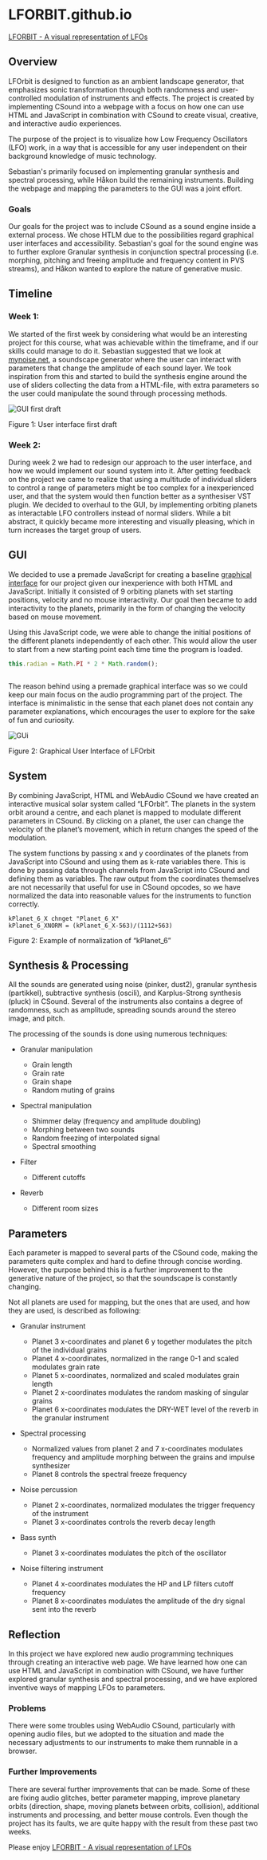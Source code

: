 # LFORBIT.github.io

[LFORBIT - A visual representation of LFOs](https://limesack.github.io/LFORBIT.github.io/LFORBIT/src/index.html)

## Overview
LFOrbit is designed to function as an ambient landscape generator, that emphasizes sonic transformation through both randomness and user-controlled modulation of instruments and effects. The project is created by implementing CSound into a webpage with a focus on how one can use HTML and JavaScript in combination with CSound to create visual, creative, and interactive audio experiences.

The purpose of the project is to visualize how Low Frequency Oscillators (LFO) work, in a way that is accessible for any user independent on their background knowledge of music technology.

Sebastian's primarily focused on implementing granular synthesis and spectral processing, while Håkon build the remaining instruments. Building the webpage and mapping the parameters to the GUI was a joint effort.


### Goals
Our goals for the project was to include CSound as a sound engine inside a external process. We chose HTLM due to the possibilities regard graphical user interfaces and accessibility. Sebastian's goal for the sound engine was to further explore Granular synthesis in conjunction spectral processing (i.e. morphing, pitching and freeing amplitude and frequency content in PVS streams), and Håkon wanted to explore the nature of generative music.


## Timeline
### Week 1:
We started of the first week by considering what would be an interesting project for this course, what was achievable within the timeframe, and if our skills could manage to do it. Sebastian suggested that we look at [mynoise.net](https://mynoise.net/NoiseMachines/twinBlackLodgesSoundscapeGenerator.php), a soundscape generator where the user can interact with parameters that change the amplitude of each sound layer. We took inspiration from this and started to build the synthesis engine around the use of sliders collecting the data from a HTML-file, with extra parameters so the user could manipulate the sound through processing methods.


![GUI first draft](/assets/images/SlidersHtml.png)

Figure 1: User interface first draft


### Week 2:
During week 2 we had to redesign our approach to the user interface, and how we would implement our sound system into it. After getting feedback on the project we came to realize that using a multitude of individual sliders to control a range of parameters might be too complex for a inexperienced user, and that the system would then function better as a synthesiser VST plugin. We decided to overhaul to the GUI, by implementing orbiting planets as interactable LFO controllers instead of normal sliders. While a bit abstract, it quickly became more interesting and visually pleasing, which in turn increases the target group of users.


## GUI
We decided to use a premade JavaScript for creating a baseline [graphical interface](https://medium.com/swlh/html-5-canvas-solar-system-e1e18204b123) for our project given our inexperience with both HTML and JavaScript. Initially it consisted of 9 orbiting planets with set starting positions, velocity and no mouse interactivity. Our goal then became to add interactivity to the planets, primarily in the form of changing the velocity based on mouse movement.

Using this JavaScript code, we were able to change the initial positions of the different planets independently of each other. This would allow the user to start from a new starting point each time time the program is loaded.

```JavaScript
this.radian = Math.PI * 2 * Math.random();
```

```JavaScript

```


 The reason behind using a premade graphical interface was so we could keep our main focus on the audio programming part of the project. The interface is minimalistic in the sense that each planet does not contain any parameter explanations, which encourages the user to explore for the sake of fun and curiosity.


![GUi](/assets/images/Orbit.gif)

Figure 2: Graphical User Interface of LFOrbit


## System
By combining JavaScript, HTML and WebAudio CSound we have created an interactive musical solar system called “LFOrbit”. The planets in the system orbit around a centre, and each planet is mapped to modulate different parameters in CSound. By clicking on a planet, the user can change the velocity of the planet’s movement, which in return changes the speed of the modulation.


The system functions by passing x and y coordinates of the planets from JavaScript into CSound and using them as k-rate variables there. This is done by passing data through channels from JavaScript into CSound and defining them as variables. The raw output from the coordinates themselves are not necessarily that useful for use in CSound opcodes, so we have normalized the data into reasonable values for the instruments to function correctly.


```CSound
kPlanet_6_X chnget "Planet_6_X"
kPlanet_6_XNORM = (kPlanet_6_X-563)/(1112+563)
```

Figure 2: Example of normalization of “kPlanet_6”


## Synthesis & Processing
All the sounds are generated using noise (pinker, dust2), granular synthesis (partikkel), subtractive synthesis (oscili), and Karplus-Strong synthesis (pluck) in CSound. Several of the instruments also contains a degree of randomness, such as amplitude, spreading sounds around the stereo image, and pitch.


The processing of the sounds is done using numerous techniques:
-	Granular manipulation
    - Grain length
    - Grain rate
    - Grain shape
    - Random muting of grains

-	Spectral manipulation
    - Shimmer delay (frequency and amplitude doubling)
    - Morphing between two sounds
    - Random freezing of interpolated signal
    - Spectral smoothing

-	Filter
    - Different cutoffs

-	Reverb
    - Different room sizes

## Parameters
Each parameter is mapped to several parts of the CSound code, making the parameters quite complex and hard to define through concise wording. However, the purpose behind this is a further improvement to the generative nature of the project, so that the soundscape is constantly changing.


Not all planets are used for mapping, but the ones that are used, and how they are used, is described as following:
-	Granular instrument
    - Planet 3 x-coordinates and planet 6 y together modulates the pitch of the individual grains
    - Planet 4 x-coordinates, normalized in the range 0-1 and scaled modulates grain rate
    - Planet 5 x-coordinates, normalized and scaled modulates grain length
    - Planet 2 x-coordinates modulates the random masking of singular grains
    - Planet 6 x-coordinates modulates the DRY-WET level of the reverb in the granular instrument


-	Spectral processing
    -	Normalized values from planet 2 and 7 x-coordinates modulates frequency and amplitude morphing between the grains and impulse synthesizer
    -	Planet 8 controls the spectral freeze frequency

-	Noise percussion
    -	Planet 2 x-coordinates, normalized modulates the trigger frequency of the instrument
    -	Planet 3 x-coordinates controls the reverb decay length

-	Bass synth
    -	Planet 3 x-coordinates modulates the pitch of the oscillator

-	Noise filtering instrument
    -	Planet 4 x-coordinates modulates the HP and LP filters cutoff frequency
    -	Planet 8 x-coordinates modulates the amplitude of the dry signal sent into the reverb

## Reflection
In this project we have explored new audio programming techniques through creating an interactive web page. We have learned how one can use HTML and JavaScript in combination with CSound, we have further explored granular synthesis and spectral processing, and we have explored inventive ways of mapping LFOs to parameters.

### Problems
There were some troubles using WebAudio CSound, particularly with opening audio files, but we adopted to the situation and made the necessary adjustments to our instruments to make them runnable in a browser.

### Further Improvements
There are several further improvements that can be made. Some of these are fixing audio glitches, better parameter mapping, improve planetary orbits (direction, shape, moving planets between orbits, collision), additional instruments and processing, and better mouse controls. Even though the project has its faults, we are quite happy with the result from these past two weeks.


Please enjoy [LFORBIT - A visual representation of LFOs](https://limesack.github.io/LFORBIT.github.io/LFORBIT/src/index.html)
